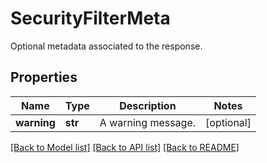 # SecurityFilterMeta

Optional metadata associated to the response.

## Properties

| Name        | Type    | Description        | Notes      |
| ----------- | ------- | ------------------ | ---------- |
| **warning** | **str** | A warning message. | [optional] |

[[Back to Model list]](README.md#documentation-for-models) [[Back to API list]](README.md#documentation-for-api-endpoints) [[Back to README]](README.md)
